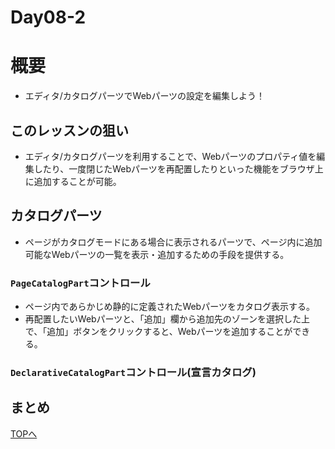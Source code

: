 Day08-2
===

# 概要

- エディタ/カタログパーツでWebパーツの設定を編集しよう！

## このレッスンの狙い

- エディタ/カタログパーツを利用することで、Webパーツのプロパティ値を編集したり、一度閉じたWebパーツを再配置したりといった機能をブラウザ上に追加することが可能。

## カタログパーツ

- ページがカタログモードにある場合に表示されるパーツで、ページ内に追加可能なWebパーツの一覧を表示・追加するための手段を提供する。

### `PageCatalogPart`コントロール

- ページ内であらかじめ静的に定義されたWebパーツをカタログ表示する。
- 再配置したいWebパーツと、「追加」欄から追加先のゾーンを選択した上で、「追加」ボタンをクリックすると、Webパーツを追加することができる。

### `DeclarativeCatalogPart`コントロール(宣言カタログ)

## まとめ

[TOPへ](./index.md)  
